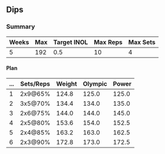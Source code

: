 ## Dips

### Summary

Weeks | Max | Target INOL | Max Reps | Max Sets
--- | --- | --- | --- | ---
5 | 192 | 0.5 | 10 | 4

#### Plan

 ... | Sets/Reps | Weight | Olympic | Power
--- | --- | --- | --- | ---
1 | 2x9@65% | 124.8 | 125.0 | 125.0
2 | 3x5@70% | 134.4 | 134.0 | 135.0
3 | 2x6@75% | 144.0 | 144.0 | 145.0
4 | 2x5@80% | 153.6 | 154.0 | 152.5
5 | 2x4@85% | 163.2 | 163.0 | 162.5
6 | 2x3@90% | 172.8 | 173.0 | 172.5

